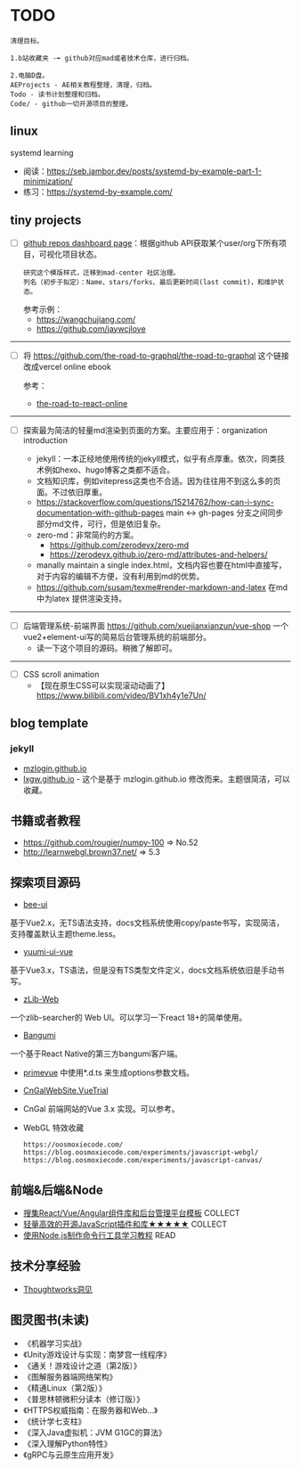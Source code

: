 # TODO

```
清理目标。

1.b站收藏夹 -➡️ github对应mad或者技术仓库，进行归档。

2.电脑D盘。
AEProjects - AE相关教程整理，清理，归档。
Todo - 读书计划整理和归档。
Code/ - github一切开源项目的整理。
```

## linux

systemd learning

- 阅读：https://seb.jambor.dev/posts/systemd-by-example-part-1-minimization/
- 练习：https://systemd-by-example.com/


## tiny projects

- [ ] [github repos dashboard page]()：根据github API获取某个user/org下所有项目，可视化项目状态。
  ```
  研究这个模版样式，迁移到mad-center 社区治理。
  列名（初步于拟定）：Name、stars/forks、最后更新时间(last commit)，和维护状态。
  ```
  参考示例：
  - https://wangchujiang.com/
  - https://github.com/jaywcjlove
---
- [ ] 将 https://github.com/the-road-to-graphql/the-road-to-graphql 这个链接改成vercel online ebook
  
  参考：
  - [the-road-to-react-online](https://the-road-to-react-online.vercel.app/manuscript/foreword.html)
---
- [ ] 探索最为简洁的轻量md渲染到页面的方案。主要应用于：organization introduction

  - jekyll：一本正经地使用传统的jekyll模式，似乎有点厚重。依次，同类技术例如hexo、hugo博客之类都不适合。
  - 文档知识库，例如vitepress这类也不合适。因为往往用不到这么多的页面。不过依旧厚重。
  - https://stackoverflow.com/questions/15214762/how-can-i-sync-documentation-with-github-pages main <-> gh-pages 分支之间同步部分md文件，可行，但是依旧复杂。
  - zero-md：非常简约的方案。
    - https://github.com/zerodevx/zero-md 
    - https://zerodevx.github.io/zero-md/attributes-and-helpers/
  - manally maintain a single index.html，文档内容也要在html中直接写，对于内容的编辑不方便，没有利用到md的优势。
  - https://github.com/susam/texme#render-markdown-and-latex 在md中为latex 提供渲染支持。

---
- [ ] 后端管理系统-前端界面 https://github.com/xuejianxianzun/vue-shop 一个vue2+element-ui写的简易后台管理系统的前端部分。
  - 读一下这个项目的源码。稍微了解即可。

---

- [ ] CSS scroll animation
  - 【现在原生CSS可以实现滚动动画了】 https://www.bilibili.com/video/BV1xh4y1e7Un/

## blog template

### jekyll
- [mzlogin.github.io](https://github.com/mzlogin/mzlogin.github.io)
- [lxgw.github.io](https://github.com/lxgw/lxgw.github.io) - 这个是基于 mzlogin.github.io 修改而来。主题很简洁，可以收藏。

## 书籍或者教程

- https://github.com/rougier/numpy-100  => No.52
- http://learnwebgl.brown37.net/ => 5.3

## 探索项目源码

- [bee-ui](https://github.com/DWYW/bee-ui)

基于Vue2.x，无TS语法支持，docs文档系统使用copy/paste书写，实现简洁，支持覆盖默认主题theme.less。

- [yuumi-ui-vue](https://github.com/DWYW/yuumi-ui-vue)
 
基于Vue3.x，TS语法，但是没有TS类型文件定义，docs文档系统依旧是手动书写。

- [zLib-Web](https://github.com/Senkita/zLib-Web)

一个zlib-searcher的 Web UI。可以学习一下react 18+的简单使用。

- [Bangumi](https://github.com/czy0729/Bangumi)

一个基于React Native的第三方bangumi客户端。

- [primevue](https://github.com/primefaces/primevue) 中使用*.d.ts 来生成options参数文档。

- [CnGalWebSite.VueTrial](https://github.com/CnGal/CnGalWebSite.VueTrial)

- CnGal 前端网站的Vue 3.x 实现。可以参考。

- WebGL 特效收藏
  ```
  https://oosmoxiecode.com/
  https://blog.oosmoxiecode.com/experiments/javascript-webgl/
  https://blog.oosmoxiecode.com/experiments/javascript-canvas/
  ```


## 前端&后端&Node

- [搜集React/Vue/Angular组件库和后台管理平台模板](https://github.com/jaywcjlove/awesome-uikit) COLLECT
- [轻量高效的开源JavaScript插件和库★★★★★](https://github.com/jaywcjlove/handbook/blob/master/docs/JavaScript/SDK.md) COLLECT
- [使用Node.js制作命令行工具学习教程](https://github.com/jaywcjlove/wcj) READ

## 技术分享经验

- [Thoughtworks洞见](https://insights.thoughtworks.cn/tag/featured/)

## 图灵图书(未读)
- 《机器学习实战》
- 《Unity游戏设计与实现：南梦宫一线程序》
- 《通关！游戏设计之道（第2版）》
- 《图解服务器端网络架构》
- 《精通Linux（第2版）》
- 《普思林顿微积分读本（修订版）》
- 《HTTPS权威指南：在服务器和Web...》
- 《统计学七支柱》
- 《深入Java虚拟机：JVM G1GC的算法》
- 《深入理解Python特性》
- 《gRPC与云原生应用开发》